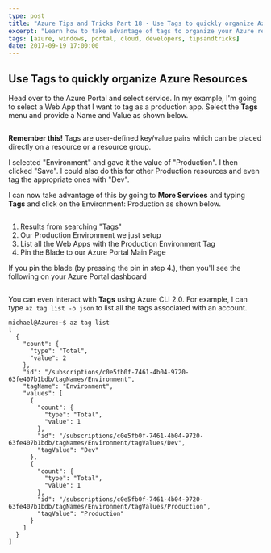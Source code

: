```yaml
---
type: post
title: "Azure Tips and Tricks Part 18 - Use Tags to quickly organize Azure Resources"
excerpt: "Learn how to take advantage of tags to organize your Azure resources"
tags: [azure, windows, portal, cloud, developers, tipsandtricks]
date: 2017-09-19 17:00:00
---
```


## Use Tags to quickly organize Azure Resources

Head over to the Azure Portal and select service. In my example, I'm going to select a Web App that I want to tag as a production app. Select the **Tags** menu and provide a Name and Value as shown below.  

<img :src="$withBase('/files/azuretag1.png')">

**Remember this!** Tags are user-defined key/value pairs which can be placed directly on a resource or a resource group.


I selected "Environment" and gave it the value of "Production". I then clicked "Save". I could also do this for other Production resources and even tag the appropriate ones with "Dev".

I can now take advantage of this by going to **More Services** and typing **Tags** and click on the Environment: Production as shown below. 

<img :src="$withBase('/files/azuretag2.png')">

1. Results from searching "Tags"
2. Our Production Environment we just setup
3. List all the Web Apps with the Production Environment Tag
4. Pin the Blade to our Azure Portal Main Page

If you pin the blade (by pressing the pin in step 4.), then you'll see the following on your Azure Portal dashboard

<img :src="$withBase('/files/azuretag3.png')">

You can even interact with **Tags** using Azure CLI 2.0. For example, I can type `az tag list -o json` to list all the tags associated with an account.

``` shell
michael@Azure:~$ az tag list
[
  {
    "count": {
      "type": "Total",
      "value": 2
    },
    "id": "/subscriptions/c0e5fb0f-7461-4b04-9720-63fe407b1bdb/tagNames/Environment",
    "tagName": "Environment",
    "values": [
      {
        "count": {
          "type": "Total",
          "value": 1
        },
        "id": "/subscriptions/c0e5fb0f-7461-4b04-9720-63fe407b1bdb/tagNames/Environment/tagValues/Dev",
        "tagValue": "Dev"
      },
      {
        "count": {
          "type": "Total",
          "value": 1
        },
        "id": "/subscriptions/c0e5fb0f-7461-4b04-9720-63fe407b1bdb/tagNames/Environment/tagValues/Production",
        "tagValue": "Production"
      }
    ]
  }
]
```
